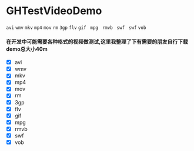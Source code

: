 # GHTestVideoDemo
`avi` `wmv` `mkv` `mp4` `mov`  `rm` `3gp` `flv` `gif ` `mpg ` `rmvb ` `swf ` `swf` `vob`
#### 在开发中可能需要各种格式的视频做测试,这里我整理了下有需要的朋友自行下载 demo总大小40m

- [x] avi
- [x] wmv
- [x] mkv
- [x] mp4
- [x] mov
- [x] rm
- [x] 3gp
- [x] flv
- [x] gif
- [x] mpg
- [x] rmvb
- [x] swf
- [x] vob